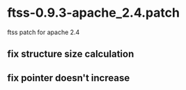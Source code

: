 # ftss-0.9.3-apache_2.4.patch
ftss patch for apache 2.4

## fix structure size calculation
## fix pointer doesn't increase

